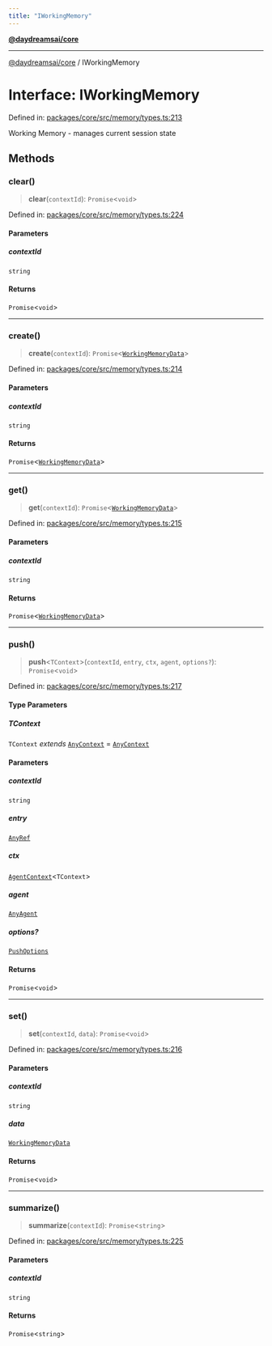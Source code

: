 ```yaml
---
title: "IWorkingMemory"
---
```


[**@daydreamsai/core**](./api-reference.md)

***

[@daydreamsai/core](./api-reference.md) / IWorkingMemory

# Interface: IWorkingMemory

Defined in: [packages/core/src/memory/types.ts:213](https://github.com/dojoengine/daydreams/blob/bbf75946e0d6d99fbdde4cebb2f8a4e8926724f1/packages/core/src/memory/types.ts#L213)

Working Memory - manages current session state

## Methods

### clear()

> **clear**(`contextId`): `Promise`\<`void`\>

Defined in: [packages/core/src/memory/types.ts:224](https://github.com/dojoengine/daydreams/blob/bbf75946e0d6d99fbdde4cebb2f8a4e8926724f1/packages/core/src/memory/types.ts#L224)

#### Parameters

##### contextId

`string`

#### Returns

`Promise`\<`void`\>

***

### create()

> **create**(`contextId`): `Promise`\<[`WorkingMemoryData`](./WorkingMemoryData.md)\>

Defined in: [packages/core/src/memory/types.ts:214](https://github.com/dojoengine/daydreams/blob/bbf75946e0d6d99fbdde4cebb2f8a4e8926724f1/packages/core/src/memory/types.ts#L214)

#### Parameters

##### contextId

`string`

#### Returns

`Promise`\<[`WorkingMemoryData`](./WorkingMemoryData.md)\>

***

### get()

> **get**(`contextId`): `Promise`\<[`WorkingMemoryData`](./WorkingMemoryData.md)\>

Defined in: [packages/core/src/memory/types.ts:215](https://github.com/dojoengine/daydreams/blob/bbf75946e0d6d99fbdde4cebb2f8a4e8926724f1/packages/core/src/memory/types.ts#L215)

#### Parameters

##### contextId

`string`

#### Returns

`Promise`\<[`WorkingMemoryData`](./WorkingMemoryData.md)\>

***

### push()

> **push**\<`TContext`\>(`contextId`, `entry`, `ctx`, `agent`, `options?`): `Promise`\<`void`\>

Defined in: [packages/core/src/memory/types.ts:217](https://github.com/dojoengine/daydreams/blob/bbf75946e0d6d99fbdde4cebb2f8a4e8926724f1/packages/core/src/memory/types.ts#L217)

#### Type Parameters

##### TContext

`TContext` *extends* [`AnyContext`](./AnyContext.md) = [`AnyContext`](./AnyContext.md)

#### Parameters

##### contextId

`string`

##### entry

[`AnyRef`](./AnyRef.md)

##### ctx

[`AgentContext`](./AgentContext.md)\<`TContext`\>

##### agent

[`AnyAgent`](./AnyAgent.md)

##### options?

[`PushOptions`](./PushOptions.md)

#### Returns

`Promise`\<`void`\>

***

### set()

> **set**(`contextId`, `data`): `Promise`\<`void`\>

Defined in: [packages/core/src/memory/types.ts:216](https://github.com/dojoengine/daydreams/blob/bbf75946e0d6d99fbdde4cebb2f8a4e8926724f1/packages/core/src/memory/types.ts#L216)

#### Parameters

##### contextId

`string`

##### data

[`WorkingMemoryData`](./WorkingMemoryData.md)

#### Returns

`Promise`\<`void`\>

***

### summarize()

> **summarize**(`contextId`): `Promise`\<`string`\>

Defined in: [packages/core/src/memory/types.ts:225](https://github.com/dojoengine/daydreams/blob/bbf75946e0d6d99fbdde4cebb2f8a4e8926724f1/packages/core/src/memory/types.ts#L225)

#### Parameters

##### contextId

`string`

#### Returns

`Promise`\<`string`\>
